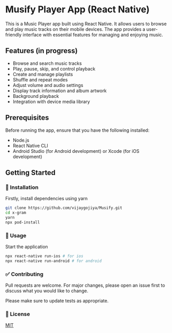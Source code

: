 # Musify Player App (React Native)

This is a Music Player app built using React Native. It allows users to browse and play music tracks on their mobile devices. The app provides a user-friendly interface with essential features for managing and enjoying music.

## Features (in progress)

- Browse and search music tracks
- Play, pause, skip, and control playback
- Create and manage playlists
- Shuffle and repeat modes
- Adjust volume and audio settings
- Display track information and album artwork
- Background playback
- Integration with device media library

## Prerequisites

Before running the app, ensure that you have the following installed:

- Node.js
- React Native CLI
- Android Studio (for Android development) or Xcode (for iOS development)

## Getting Started

### :hammer: Installation

Firstly, install dependencies using yarn

```bash
git clone https://github.com/vijaygojiya/Musify.git
cd x-gram
yarn
npx pod-install
```

### :car: Usage

Start the application

```bash
npx react-native run-ios # for ios
npx react-native run-android # for android

```

### :white_check_mark: Contributing

Pull requests are welcome. For major changes, please open an issue first to discuss what you would like to change.

Please make sure to update tests as appropriate.

### :paperclip: License

[MIT](https://choosealicense.com/licenses/mit/)
